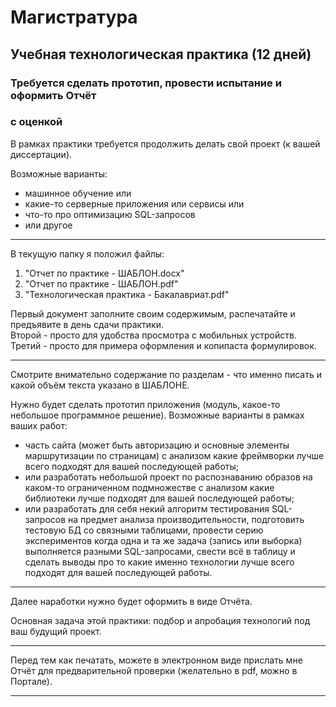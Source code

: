 # Магистратура  

## Учебная технологическая практика (12 дней)  

### Требуется сделать прототип, провести испытание и оформить Отчёт  

### с оценкой  

В рамках практики требуется продолжить делать свой проект (к вашей диссертации).  

Возможные варианты:  
- машинное обучение или  
- какие-то серверные приложения или сервисы или  
- что-то про оптимизацию SQL-запросов  
- или другое  

---  

В текущую папку я положил файлы:  
1) "Отчет по практике - ШАБЛОН.docx"  
2) "Отчет по практике - ШАБЛОН.pdf"  
3) "Технологическая практика - Бакалавриат.pdf"  

Первый документ заполните своим содержимым, распечатайте и предъявите в день сдачи практики.  
Второй - просто для удобства просмотра с мобильных устройств.  
Третий - просто для примера оформления и копипаста формулировок.  

---  

Смотрите внимательно содержание по разделам - что именно писать и какой объём текста указано в ШАБЛОНЕ.  

Нужно будет сделать прототип приложения (модуль, какое-то небольшое программное решение). Возможные варианты в рамках ваших работ:  
- часть сайта (может быть авторизацию и основные элементы маршрутизации по страницам) с анализом какие фреймворки лучше всего подходят для вашей последующей работы;  
- или разработать небольшой проект по распознаванию образов на каком-то ограниченном подмножестве с анализом какие библиотеки лучше подходят для вашей последующей работы;  
- или разработать для себя некий алгоритм тестирования SQL-запросов на предмет анализа производительности, подготовить тестовую БД со связными таблицами, провести серию экспериментов когда одна и та же задача (запись или выборка) выполняется разными SQL-запросами, свести всё в таблицу и сделать выводы про то какие именно технологии лучше всего подходят для вашей последующей работы.  

---  

Далее наработки нужно будет оформить в виде Отчёта.  

Основная задача этой практики: подбор и апробация технологий под ваш будущий проект.  

---  

Перед тем как печатать, можете в электронном виде прислать мне Отчёт для предварительной проверки (желательно в pdf, можно в Портале).  

---  
